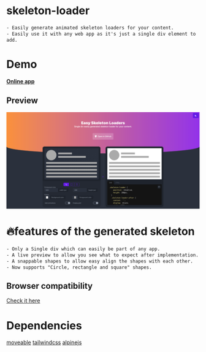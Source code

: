 # skeleton-loader
    - Easily generate animated skeleton loaders for your content.
    - Easily use it with any web app as it's just a single div element to add.

# Demo
**[Online app](https://skeleton-loader.web.app)**

## Preview
![Screen Shot](public/screenshot.png?raw=true)

# 🔥features of the generated skeleton
    - Only a Single div which can easily be part of any app.
    - A live preview to allow you see what to expect after implementation.
    - A snappable shapes to allow easy align the shapes with each other.
    - Now supports "Circle, rectangle and square" shapes.

## Browser compatibility
[Check it here](https://caniuse.com/?search=multiple%20background)

# Dependencies
[moveable](https://github.com/daybrush/moveable)
[tailwindcss](https://github.com/tailwindlabs/tailwindcss)
[alpinejs](https://github.com/alpinejs/alpine)

